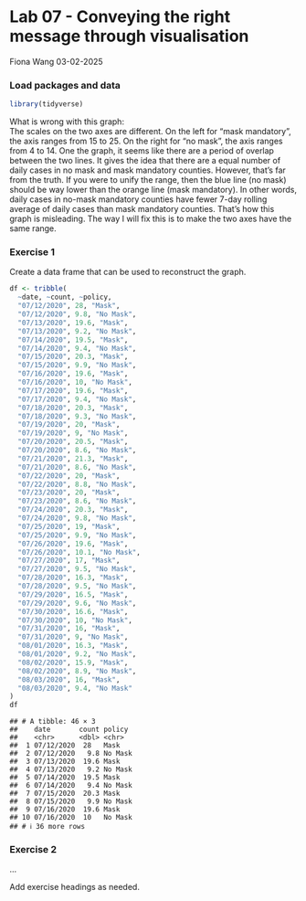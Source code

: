 Lab 07 - Conveying the right message through visualisation
================
Fiona Wang
03-02-2025

### Load packages and data

``` r
library(tidyverse) 
```

What is wrong with this graph:  
The scales on the two axes are different. On the left for “mask
mandatory”, the axis ranges from 15 to 25. On the right for “no mask”,
the axis ranges from 4 to 14. One the graph, it seems like there are a
period of overlap between the two lines. It gives the idea that there
are a equal number of daily cases in no mask and mask mandatory
counties. However, that’s far from the truth. If you were to unify the
range, then the blue line (no mask) should be way lower than the orange
line (mask mandatory). In other words, daily cases in no-mask mandatory
counties have fewer 7-day rolling average of daily cases than mask
mandatory counties. That’s how this graph is misleading. The way I will
fix this is to make the two axes have the same range.

### Exercise 1

Create a data frame that can be used to reconstruct the graph.

``` r
df <- tribble(
  ~date, ~count, ~policy,
  "07/12/2020", 28, "Mask",
  "07/12/2020", 9.8, "No Mask",
  "07/13/2020", 19.6, "Mask",
  "07/13/2020", 9.2, "No Mask",
  "07/14/2020", 19.5, "Mask",
  "07/14/2020", 9.4, "No Mask",
  "07/15/2020", 20.3, "Mask",
  "07/15/2020", 9.9, "No Mask",
  "07/16/2020", 19.6, "Mask",
  "07/16/2020", 10, "No Mask",
  "07/17/2020", 19.6, "Mask",
  "07/17/2020", 9.4, "No Mask",
  "07/18/2020", 20.3, "Mask",
  "07/18/2020", 9.3, "No Mask",
  "07/19/2020", 20, "Mask",
  "07/19/2020", 9, "No Mask",
  "07/20/2020", 20.5, "Mask",
  "07/20/2020", 8.6, "No Mask",
  "07/21/2020", 21.3, "Mask",
  "07/21/2020", 8.6, "No Mask",
  "07/22/2020", 20, "Mask",
  "07/22/2020", 8.8, "No Mask",
  "07/23/2020", 20, "Mask",
  "07/23/2020", 8.6, "No Mask",
  "07/24/2020", 20.3, "Mask",
  "07/24/2020", 9.8, "No Mask",
  "07/25/2020", 19, "Mask",
  "07/25/2020", 9.9, "No Mask",
  "07/26/2020", 19.6, "Mask",
  "07/26/2020", 10.1, "No Mask",
  "07/27/2020", 17, "Mask",
  "07/27/2020", 9.5, "No Mask",
  "07/28/2020", 16.3, "Mask",
  "07/28/2020", 9.5, "No Mask",
  "07/29/2020", 16.5, "Mask",
  "07/29/2020", 9.6, "No Mask",
  "07/30/2020", 16.6, "Mask",
  "07/30/2020", 10, "No Mask",
  "07/31/2020", 16, "Mask",
  "07/31/2020", 9, "No Mask",
  "08/01/2020", 16.3, "Mask",
  "08/01/2020", 9.2, "No Mask",
  "08/02/2020", 15.9, "Mask",
  "08/02/2020", 8.9, "No Mask",
  "08/03/2020", 16, "Mask",
  "08/03/2020", 9.4, "No Mask"
)
df
```

    ## # A tibble: 46 × 3
    ##    date       count policy 
    ##    <chr>      <dbl> <chr>  
    ##  1 07/12/2020  28   Mask   
    ##  2 07/12/2020   9.8 No Mask
    ##  3 07/13/2020  19.6 Mask   
    ##  4 07/13/2020   9.2 No Mask
    ##  5 07/14/2020  19.5 Mask   
    ##  6 07/14/2020   9.4 No Mask
    ##  7 07/15/2020  20.3 Mask   
    ##  8 07/15/2020   9.9 No Mask
    ##  9 07/16/2020  19.6 Mask   
    ## 10 07/16/2020  10   No Mask
    ## # ℹ 36 more rows

### Exercise 2

…

Add exercise headings as needed.
